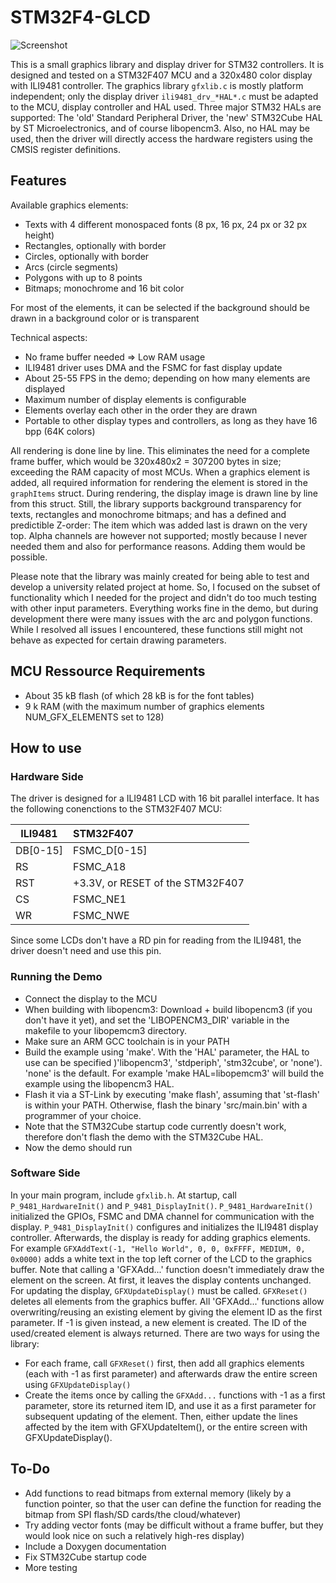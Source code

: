# STM32F4-GLCD

![Screenshot](https://github.com/adam-p/mfrejek/stm32f4-glcd/screen.jpg "Screenshot of demo with text only")

This is a small graphics library and display driver for STM32 controllers. It is designed and tested on a STM32F407 MCU and a 320x480 color display with ILI9481 controller.
The graphics library `gfxlib.c` is mostly platform independent; only the display driver `ili9481_drv_*HAL*.c` must be adapted to the MCU, display controller and HAL used. 
Three major STM32 HALs are supported: The 'old' Standard Peripheral Driver, the 'new' STM32Cube HAL by ST Microelectronics, and of course libopencm3. Also, no HAL may be used, then the driver will directly access the hardware registers using the CMSIS register definitions.

## Features

Available graphics elements:

* Texts with 4 different monospaced fonts (8 px, 16 px, 24 px or 32 px height)
* Rectangles, optionally with border
* Circles, optionally with border
* Arcs (circle segments)
* Polygons with up to 8 points
* Bitmaps; monochrome and 16 bit color

For most of the elements, it can be selected if the background should be drawn in a background color or is transparent

Technical aspects:

* No frame buffer needed => Low RAM usage
* ILI9481 driver uses DMA and the FSMC for fast display update
* About 25-55 FPS in the demo; depending on how many elements are displayed
* Maximum number of display elements is configurable
* Elements overlay each other in the order they are drawn
* Portable to other display types and controllers, as long as they have 16 bpp (64K colors)

All rendering is done line by line. This eliminates the need for a complete frame buffer, which would be 320x480x2 = 307200 bytes in size; exceeding the RAM capacity of most MCUs.
When a graphics element is added, all required information for rendering the element is stored in the `graphItems` struct. During rendering, the display image is drawn line by line from this struct.
Still, the library supports background transparency for texts, rectangles and monochrome bitmaps; and has a defined and predictible Z-order: The item which was added last is drawn on the very top.
Alpha channels are however not supported; mostly because I never needed them and also for performance reasons. Adding them would be possible.

Please note that the library was mainly created for being able to test and develop a university related project at home.
So, I focused on the subset of functionality which I needed for the project and didn't do too much testing with other input parameters.
Everything works fine in the demo, but during development there were many issues with the arc and polygon functions.
While I resolved all issues I encountered, these functions still might not behave as expected for certain drawing parameters.

## MCU Ressource Requirements

* About 35 kB flash (of which 28 kB is for the font tables)
* 9 k RAM (with the maximum number of graphics elements NUM_GFX_ELEMENTS set to 128)

## How to use

### Hardware Side

The driver is designed for a ILI9481 LCD with 16 bit parallel interface.
It has the following conenctions to the STM32F407 MCU:

| ILI9481 | STM32F407 |
| ---------|:---------- |
| DB[0-15] | FSMC_D[0-15] |
| RS | FSMC_A18 |
| RST | +3.3V, or RESET of the STM32F407 |
| CS | FSMC_NE1 |
| WR | FSMC_NWE |

Since some LCDs don't have a RD pin for reading from the ILI9481, the driver doesn't need and use this pin.

### Running the Demo
* Connect the display to the MCU
* When building with libopencm3: Download + build libopencm3 (if you don't have it yet), and set the 'LIBOPENCM3_DIR' variable in the makefile to your libopemcm3 directory.
* Make sure an ARM GCC toolchain is in your PATH
* Build the example using 'make'. With the 'HAL' parameter, the HAL to use can be specified )'libopencm3', 'stdperiph', 'stm32cube', or 'none'). 'none' is the default. For example 'make HAL=libopemcm3' will build the example using the libopencm3 HAL.
* Flash it via a ST-Link by executing 'make flash', assuming that 'st-flash' is within your PATH. Otherwise, flash the binary 'src/main.bin' with a programmer of your choice.
* Note that the STM32Cube startup code currently doesn't work, therefore don't flash the demo with the STM32Cube HAL. 
* Now the demo should run

### Software Side

In your main program, include `gfxlib.h`. At startup, call `P_9481_HardwareInit()` and `P_9481_DisplayInit()`.
`P_9481_HardwareInit()` initialized the GPIOs, FSMC and DMA channel for communication with the display.
`P_9481_DisplayInit()` configures and initializes the ILI9481 display controller. Afterwards, the display is ready for adding graphics elements.
For example
`GFXAddText(-1, "Hello World", 0, 0, 0xFFFF, MEDIUM, 0, 0x0000)`
adds a white text in the top left corner of the LCD to the graphics buffer.
Note that calling a 'GFXAdd...' function doesn't immediately draw the element on the screen. At first, it leaves the display contents unchanged.
For updating the display, `GFXUpdateDisplay()` must be called.
`GFXReset()` deletes all elements from the graphics buffer.
All 'GFXAdd...' functions allow overwriting/reusing an existing element by giving the element ID as the first parameter. If -1 is given instead, a new element is created. The ID of the used/created element is always returned.
There are two ways for using the library:
* For each frame, call `GFXReset()` first, then add all graphics elements (each with -1 as first parameter) and afterwards draw the entire screen using `GFXUpdateDisplay()`
* Create the items once by calling the `GFXAdd...` functions with -1 as a first parameter, store its returned item ID, and use it as a first parameter for subsequent updating of the element. Then, either update the lines affected by the item with GFXUpdateItem(), or the entire screen with GFXUpdateDisplay().


## To-Do
* Add functions to read bitmaps from external memory (likely by a function pointer, so that the user can define the function for reading the bitmap from SPI flash/SD cards/the cloud/whatever)
* Try adding vector fonts (may be difficult without a frame buffer, but they would look nice on such a relatively high-res display)
* Include a Doxygen documentation
* Fix STM32Cube startup code
* More testing
